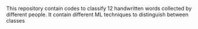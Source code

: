This repository contain codes to classify 12 handwritten words collected by different people. It contain different ML techniques to distinguish between classes
